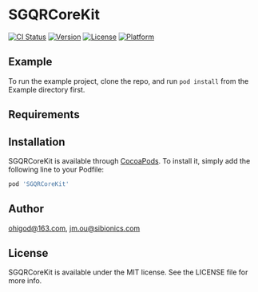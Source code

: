 # SGQRCoreKit

[![CI Status](https://img.shields.io/travis/ohigod@163.com/SGQRCoreKit.svg?style=flat)](https://travis-ci.org/ohigod@163.com/SGQRCoreKit)
[![Version](https://img.shields.io/cocoapods/v/SGQRCoreKit.svg?style=flat)](https://cocoapods.org/pods/SGQRCoreKit)
[![License](https://img.shields.io/cocoapods/l/SGQRCoreKit.svg?style=flat)](https://cocoapods.org/pods/SGQRCoreKit)
[![Platform](https://img.shields.io/cocoapods/p/SGQRCoreKit.svg?style=flat)](https://cocoapods.org/pods/SGQRCoreKit)

## Example

To run the example project, clone the repo, and run `pod install` from the Example directory first.

## Requirements

## Installation

SGQRCoreKit is available through [CocoaPods](https://cocoapods.org). To install
it, simply add the following line to your Podfile:

```ruby
pod 'SGQRCoreKit'
```

## Author

ohigod@163.com, jm.ou@sibionics.com

## License

SGQRCoreKit is available under the MIT license. See the LICENSE file for more info.
